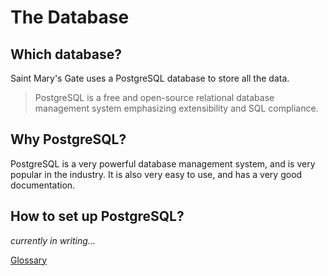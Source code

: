 # The Database

## Which database?

Saint Mary's Gate uses a PostgreSQL database to store all the data. 

> PostgreSQL is a free and open-source relational database management system emphasizing extensibility and SQL compliance.

## Why PostgreSQL?

PostgreSQL is a very powerful database management system, and is very popular in the industry. It is also very easy to use, and has a very good documentation.

## How to set up PostgreSQL?

*currently in writing...*

<seealso>
    <category ref="related">
        <a href="Glossary.md">Glossary</a>
    </category>
</seealso>
